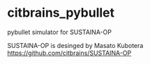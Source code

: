 # citbrains_pybullet  
pybullet simulator for SUSTAINA-OP  

SUSTAINA-OP is desinged by Masato Kubotera  
https://github.com/citbrains/SUSTAINA-OP
